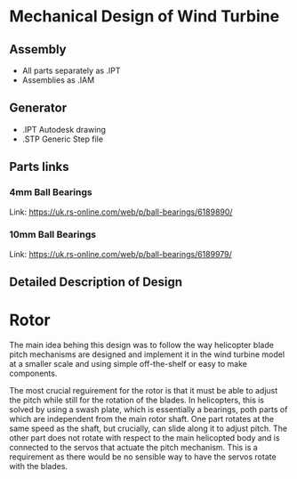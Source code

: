 # Mechanical Design of Wind Turbine

## Assembly
* All parts separately as .IPT
* Assemblies as .IAM

## Generator
* .IPT Autodesk drawing
* .STP Generic Step file

## Parts links

### 4mm Ball Bearings
Link: https://uk.rs-online.com/web/p/ball-bearings/6189890/
### 10mm Ball Bearings
Link: https://uk.rs-online.com/web/p/ball-bearings/6189979/

## Detailed Description of Design

# Rotor

The main idea behing this design was to follow the way helicopter blade pitch mechanisms are designed and implement it in the wind turbine model at a smaller scale and using simple off-the-shelf or easy to make components.

The most crucial reguirement for the rotor is that it must be able to adjust the pitch while still for the rotation of the blades. In helicopters, this is solved by using a swash plate, which is essentially a bearings, poth parts of which are independent from the main rotor shaft. One part rotates at the same speed as the shaft, but crucially, can slide along it to adjust pitch. The other part does not rotate with respect to the main helicopted body and is connected to the servos that actuate the pitch mechanism. This is a requirement as there would be no sensible way to have the servos rotate with the blades.

